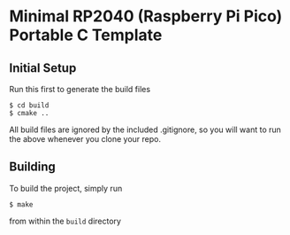 # Minimal RP2040 (Raspberry Pi Pico) Portable C Template

## Initial Setup
Run this first to generate the build files
```
$ cd build
$ cmake ..
```
All build files are ignored by the included .gitignore, so you will want to run
the above whenever you clone your repo.

## Building
To build the project, simply run
```
$ make
```
from within the `build` directory
